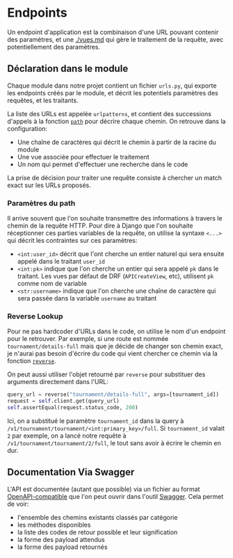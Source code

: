 # Endpoints

Un endpoint d'application est la combinaison d'une URL pouvant contenir des
paramètres, et une [./vues.md](vue) qui gère le traitement de la requête, avec
potentiellement des paramètres.

## Déclaration dans le module

Chaque module dans notre projet contient un fichier `urls.py`, qui exporte les
endpoints créés par le module, et décrit les potentiels paramètres des requêtes,
et les traitants.

La liste des URLs est appelée `urlpatterns`, et contient des successions
d'appels à la fonction [`path`](https://docs.djangoproject.com/en/4.2/ref/urls/)
pour décrire chaque chemin. On retrouve dans la configuration:
 - Une chaîne de caractères qui décrit le chemin à partir de la racine du module
 - Une vue associée pour effectuer le traitement
 - Un nom qui permet d'effectuer une recherche dans le code

La prise de décision pour traiter une requête consiste à chercher un match exact sur
les URLs proposés.

### Paramètres du path

Il arrive souvent que l'on souhaite transmettre des informations à travers le
chemin de la requête HTTP. Pour dire à Django que l'on souhaite réceptionner ces
parties variables de la requête, on utilise la syntaxe `<...>` qui décrit les
contraintes sur ces paramètres:
 - `<int:user_id>` décrit que l'ont cherche un entier naturel qui sera ensuite
     appelé dans le traitant `user_id`
 - `<int:pk>` indique que l'on cherche un entier qui sera appelé `pk` dans le
     traitant. Les vues par défaut de DRF (`APICreateView`, etc), utilisent `pk`
     comme nom de variable
 - `<str:username>` indique que l'on cherche une chaîne de caractère qui sera
     passée dans la variable `username` au traitant

### Reverse Lookup

Pour ne pas hardcoder d'URLs dans le code, on utilise le nom d'un endpoint pour
le retrouver. Par exemple, si une route est nommée `tournament/details-full`
mais que je décide de changer son chemin exact, je n'aurai pas besoin d'écrire
du code qui vient chercher ce chemin via la fonction
[`reverse`](https://docs.djangoproject.com/en/4.2/ref/urlresolvers/#reverse).

On peut aussi utiliser l'objet retourné par `reverse` pour substituer des
arguments directement dans l'URL:
```python
query_url = reverse("tournament/details-full", args=[tournament_id])
request = self.client.get(query_url)
self.assertEqual(request.status_code, 200)
```

Ici, on a substitué le paramètre `tournament_id` dans la query à
`/v1/tournament/tournament/<int:primary_key>/full`. Si `tournament_id` valait
`2` par exemple, on a lancé notre requête à `/v1/tournament/tournament/2/full`,
le tout sans avoir à écrire le chemin en dur.

## Documentation Via Swagger

L'API est documentée (autant que possible) via un fichier au format
[OpenAPI-compatible](https://www.openapis.org/) que l'on peut ouvrir dans
l'outil [Swagger](https://editor.swagger.io/). Cela permet de voir:
 - l'ensemble des chemins existants classés par catégorie
 - les méthodes disponibles
 - la liste des codes de retour possible et leur signification
 - la forme des payload attendus
 - la forme des payload retournés

<!--
vim: set spell spelllang=fr tw=80:
-->
